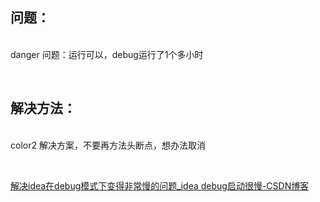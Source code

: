 

## 问题：
<br/>danger
问题：运行可以，debug运行了1个多小时

<br/>


## 解决方法：
<br/>color2
解决方案，不要再方法头断点，想办法取消

<br/>

[解决idea在debug模式下变得非常慢的问题_idea debug启动很慢-CSDN博客](https://blog.csdn.net/xc9711/article/details/126035319)


